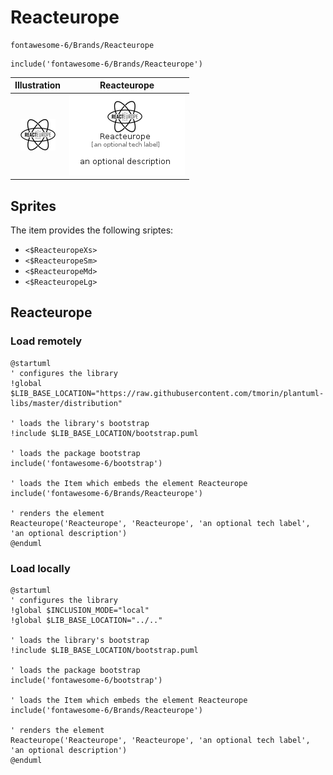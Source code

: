 # Reacteurope


```text
fontawesome-6/Brands/Reacteurope
```

```text
include('fontawesome-6/Brands/Reacteurope')
```



| Illustration | Reacteurope |
| :---: | :---: |
| ![illustration for Illustration](../../fontawesome-6/Brands/Reacteurope.png) | ![illustration for Reacteurope](../../fontawesome-6/Brands/Reacteurope.Local.png) |



## Sprites
The item provides the following sriptes:

- `<$ReacteuropeXs>`
- `<$ReacteuropeSm>`
- `<$ReacteuropeMd>`
- `<$ReacteuropeLg>`





## Reacteurope

### Load remotely
```plantuml
@startuml
' configures the library
!global $LIB_BASE_LOCATION="https://raw.githubusercontent.com/tmorin/plantuml-libs/master/distribution"

' loads the library's bootstrap
!include $LIB_BASE_LOCATION/bootstrap.puml

' loads the package bootstrap
include('fontawesome-6/bootstrap')

' loads the Item which embeds the element Reacteurope
include('fontawesome-6/Brands/Reacteurope')

' renders the element
Reacteurope('Reacteurope', 'Reacteurope', 'an optional tech label', 'an optional description')
@enduml
```

### Load locally
```plantuml
@startuml
' configures the library
!global $INCLUSION_MODE="local"
!global $LIB_BASE_LOCATION="../.."

' loads the library's bootstrap
!include $LIB_BASE_LOCATION/bootstrap.puml

' loads the package bootstrap
include('fontawesome-6/bootstrap')

' loads the Item which embeds the element Reacteurope
include('fontawesome-6/Brands/Reacteurope')

' renders the element
Reacteurope('Reacteurope', 'Reacteurope', 'an optional tech label', 'an optional description')
@enduml
```

